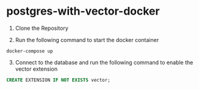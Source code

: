 # postgres-with-vector-docker

1. Clone the Repository

2. Run the following command to start the docker container

```shell
docker-compose up
```

3. Connect to the database and run the following command to enable the vector extension

```sql
CREATE EXTENSION IF NOT EXISTS vector;
```
